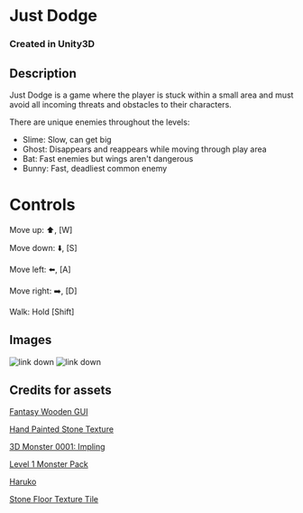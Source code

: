 # Just Dodge
### Created in Unity3D
## Description
Just Dodge is a game where the player is stuck within a small area and must avoid all incoming threats and obstacles to their characters. 

There are unique enemies throughout the levels:

* Slime: Slow, can get big
* Ghost: Disappears and reappears while moving through play area
* Bat: Fast enemies but wings aren't dangerous
* Bunny: Fast, deadliest common enemy

# Controls
Move up: :arrow_up:, [W]

Move down: :arrow_down:, [S]

Move left: :arrow_left:, [A]

Move right: :arrow_right:, [D]

Walk: Hold [Shift]

## Images
![link down](https://i.imgur.com/6WMRl5e.jpg "Welcome to my Arena!")
![link down](https://i.imgur.com/FagrO8m.jpg "Slimes")


## Credits for assets
[Fantasy Wooden GUI](https://assetstore.unity.com/packages/2d/gui/fantasy-wooden-gui-free-103811)

[Hand Painted Stone Texture](https://assetstore.unity.com/packages/2d/textures-materials/floors/hand-painted-stone-texture-73949)

[3D Monster 0001: Impling](https://assetstore.unity.com/packages/3d/characters/creatures/3d-monster-0001-impling-53294)

[Level 1 Monster Pack](https://assetstore.unity.com/packages/3d/characters/creatures/level-1-monster-pack-77703)

[Haruko](https://assetstore.unity.com/packages/3d/haruko-69164)

[Stone Floor Texture Tile](https://assetstore.unity.com/packages/2d/textures-materials/roads/stone-floor-texture-tile-18683)
